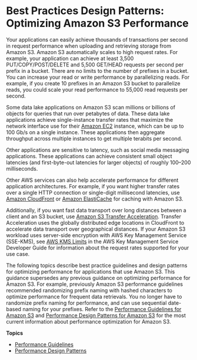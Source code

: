 # Best Practices Design Patterns: Optimizing Amazon S3 Performance<a name="optimizing-performance"></a>

Your applications can easily achieve thousands of transactions per second in request performance when uploading and retrieving storage from Amazon S3\. Amazon S3 automatically scales to high request rates\. For example, your application can achieve at least 3,500 PUT/COPY/POST/DELETE and 5,500 GET/HEAD requests per second per prefix in a bucket\. There are no limits to the number of prefixes in a bucket\. You can increase your read or write performance by parallelizing reads\. For example, if you create 10 prefixes in an Amazon S3 bucket to parallelize reads, you could scale your read performance to 55,000 read requests per second\.

Some data lake applications on Amazon S3 scan millions or billions of objects for queries that run over petabytes of data\. These data lake applications achieve single\-instance transfer rates that maximize the network interface use for their [Amazon EC2](https://docs.aws.amazon.com/ec2/index.html) instance, which can be up to 100 Gb/s on a single instance\. These applications then aggregate throughput across multiple instances to get multiple terabits per second\. 

Other applications are sensitive to latency, such as social media messaging applications\. These applications can achieve consistent small object latencies \(and first\-byte\-out latencies for larger objects\) of roughly 100–200 milliseconds\.

Other AWS services can also help accelerate performance for different application architectures\. For example, if you want higher transfer rates over a single HTTP connection or single\-digit millisecond latencies, use [Amazon CloudFront](https://docs.aws.amazon.com/cloudfront/index.html) or [Amazon ElastiCache](https://docs.aws.amazon.com/elasticache/index.html) for caching with Amazon S3\.

Additionally, if you want fast data transport over long distances between a client and an S3 bucket, use [Amazon S3 Transfer Acceleration](transfer-acceleration.md)\. Transfer Acceleration uses the globally distributed edge locations in CloudFront to accelerate data transport over geographical distances\. If your Amazon S3 workload uses server\-side encryption with AWS Key Management Service \(SSE\-KMS\), see [AWS KMS Limits](https://docs.aws.amazon.com/kms/latest/developerguide/limits.html) in the AWS Key Management Service Developer Guide for information about the request rates supported for your use case\. 

The following topics describe best practice guidelines and design patterns for optimizing performance for applications that use Amazon S3\. This guidance supersedes any previous guidance on optimizing performance for Amazon S3\. For example, previously Amazon S3 performance guidelines recommended randomizing prefix naming with hashed characters to optimize performance for frequent data retrievals\. You no longer have to randomize prefix naming for performance, and can use sequential date\-based naming for your prefixes\. Refer to the [Performance Guidelines for Amazon S3](optimizing-performance-guidelines.md) and [Performance Design Patterns for Amazon S3](optimizing-performance-design-patterns.md) for the most current information about performance optimization for Amazon S3\. 

**Topics**
+ [Performance Guidelines](optimizing-performance-guidelines.md)
+ [Performance Design Patterns](optimizing-performance-design-patterns.md)